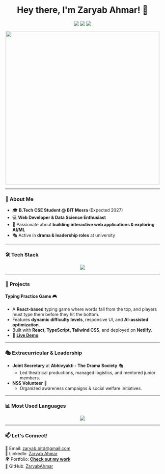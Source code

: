 <h1 align="center">Hey there, I'm Zaryab Ahmar! 👋</h1>

<p align="center">
  <a href="https://www.linkedin.com/in/zaryab-ahmar-36110b2b9"><img src="https://img.shields.io/badge/LinkedIn-blue?style=for-the-badge&logo=linkedin"></a>
  <a href="mailto:zaryab.bitd@gmail.com"><img src="https://img.shields.io/badge/Email-red?style=for-the-badge&logo=gmail"></a>
  <a href="https://github.com/ZaryabAhmar"><img src="https://img.shields.io/badge/GitHub-black?style=for-the-badge&logo=github"></a>
</p>

<p align="center">
  <img src="https://media.giphy.com/media/qgQUggAC3Pfv687qPC/giphy.gif" width="500"/>
</p>

---

### 🚀 **About Me**
- 🎓 **B.Tech CSE Student @ BIT Mesra** (Expected 2027)  
- 💻 **Web Developer & Data Science Enthusiast**  
- 🎨 Passionate about **building interactive web applications & exploring AI/ML**  
- 🎭 Active in **drama & leadership roles** at university  

---

### 🛠 **Tech Stack**
<p align="center">
  <img src="https://skillicons.dev/icons?i=html,css,js,tailwind,ts,react,python,java,git,github" />
</p>

---

### 🌟 **Projects**
#### **Typing Practice Game** 🎮  
- A **React-based** typing game where words fall from the top, and players must type them before they hit the bottom.  
- Features **dynamic difficulty levels**, responsive UI, and **AI-assisted optimization**.  
- Built with **React, TypeScript, Tailwind CSS**, and deployed on **Netlify**.  
- 🔗 **[Live Demo](https://sunny-paprenjak-87520f.netlify.app/)**  

---

### 🎭 **Extracurricular & Leadership**
- **Joint Secretary** at **Abhivyakti - The Drama Society** 🎭  
  - Led theatrical productions, managed logistics, and mentored junior members.  
- **NSS Volunteer** 🤝  
  - Organized awareness campaigns & social welfare initiatives.  

---

### 📊 **Most Used Languages**
<p align="center">
  <img src="https://github-readme-stats.vercel.app/api/top-langs/?username=ZaryabAhmar&layout=compact&theme=dark&langs_count=8&hide_border=false" />
</p>

---

### 📫 **Let's Connect!**
💌 Email: [zaryab.bitd@gmail.com](mailto:zaryab.bitd@gmail.com)  
🔗 LinkedIn: [Zaryab Ahmar](https://www.linkedin.com/in/zaryab-ahmar-36110b2b9)  
🌍 Portfolio: **[Check out my work](https://zaryabportfoliohere.netlify.app/)**  
🚀 GitHub: [ZaryabAhmar](https://github.com/ZaryabAhmar)  
